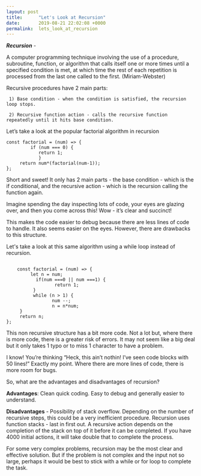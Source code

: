 ```yaml
---
layout: post
title:      "Let's Look at Recursion"
date:       2019-08-21 22:02:08 +0000
permalink:  lets_look_at_recursion
---
```


***Recursion*** -  

A computer programming technique involving the use of a procedure, subroutine, function, or algorithm that calls itself one or more times until a specified condition is met, at which time the rest of each repetition is processed from the last one called to the first.  (Miriam-Webster)


Recursive procedures have 2 main parts:

     1) Base condition - when the condition is satisfied, the recursion loop stops.

     2) Recursive function action - calls the recursive function repeatedly until it hits base condition.


Let’s take a look at the popular factorial algorithm in recursion


```
const factorial = (num) => {
	     if (num === 0) {
           	return 1;          		
			}
  	 return num*(factorial(num-1));    
};                  
```

Short and sweet! It only has 2 main parts - the base condition - which is the if conditional,  and the recursive action -  which is the recursion calling the function again. 

Imagine spending the day inspecting lots of code, your eyes are glazing over, and then you come across this! Wow - it’s clear and succinct! 

This makes the code easier to debug because there are less lines of code to handle. It also seems easier on the eyes. However, there are drawbacks to this structure.

Let's take a look at this same algorithm using a while loop instead of recursion.

```

	const factorial = (num) => {
	     let n = num;
		   if(num ===0 || num ===1) {
			      return 1;
		  }
		  while (n > 1) {
			     num --;
			     n = n*num;
     }
     return n;
};
```

This non recursive structure has a bit more code. Not a lot but,  where there is more code, there is a greater risk of errors. It may not seem like a big deal but it only takes 1 typo or to miss 1 character to have a problem. 

I know! You’re thinking “Heck, this ain’t nothin!  I’ve seen code blocks with 50 lines!”  Exactly my point. Where there are more lines of code, there is more room for bugs.

So, what are the advantages and disadvantages of recursion?

**Advantages**:  Clean quick coding. Easy to debug and generally easier to understand. 

**Disadvantages** - Possibility of stack overflow. Depending on the number of recursive steps, this could be a very inefficient procedure. Recursion uses function stacks - last in first out. A recursive action depends on the completion of the stack on top of it before it can be completed. If you have 4000 initial actions, it will take double that to complete the process.  

For some very complex problems, recursion may be the most clear and effective solution. But if the problem is not complex and the input not so large, perhaps it would be best to stick with a while or for loop to complete the task. 





